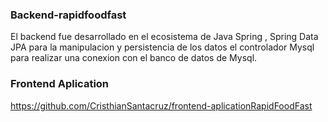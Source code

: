 ﻿### Backend-rapidfoodfast
El backend fue desarrollado en el ecosistema de Java Spring , Spring Data JPA para la manipulacion y persistencia de los datos
el controlador Mysql para realizar una conexion con el banco de datos de Mysql.

### Frontend Aplication
https://github.com/CristhianSantacruz/frontend-aplicationRapidFoodFast
